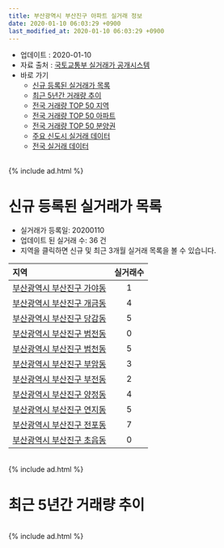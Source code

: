 ```yaml
---
title: 부산광역시 부산진구 아파트 실거래 정보
date: 2020-01-10 06:03:29 +0900
last_modified_at: 2020-01-10 06:03:29 +0900
---
```


* 업데이트 : 2020-01-10
* 자료 출처 : [국토교통부 실거래가 공개시스템](http://rt.molit.go.kr)
* 바로 가기
    * [신규 등록된 실거래가 목록](#신규-등록된-실거래가-목록)
    * [최근 5년간 거래량 추이](#최근-5년간-거래량-추이)
    * [전국 거래량 TOP 50 지역](https://inasie.github.io/apt-trade-info/최근-3개월-전국에서-가장-거래가-많이-발생한-지역)
    * [전국 거래량 TOP 50 아파트](https://inasie.github.io/apt-trade-info/최근-3개월-전국에서-가장-거래가-많이-발생한-아파트)
    * [전국 거래량 TOP 50 분양권](https://inasie.github.io/apt-trade-info/최근-3개월-전국에서-가장-거래가-많이-발생한-분양권)
    * [주요 신도시 실거래 데이터](https://inasie.github.io/apt-trade-info/주요-신도시)
    * [전국 실거래 데이터](https://inasie.github.io/apt-trade-info/전국)

<br>
{% include ad.html %}
<br>

# 신규 등록된 실거래가 목록
* 실거래가 등록일: 20200110
* 업데이트 된 실거래 수: 36 건
* 지역을 클릭하면 신규 및 최근 3개월 실거래 목록을 볼 수 있습니다.


|지역|실거래수|
|:---|:---:|
|[부산광역시 부산진구 가야동](https://inasie.github.io/apt-trade-info/부산광역시-부산진구-가야동)|1|
|[부산광역시 부산진구 개금동](https://inasie.github.io/apt-trade-info/부산광역시-부산진구-개금동)|4|
|[부산광역시 부산진구 당감동](https://inasie.github.io/apt-trade-info/부산광역시-부산진구-당감동)|5|
|[부산광역시 부산진구 범전동](https://inasie.github.io/apt-trade-info/부산광역시-부산진구-범전동)|0|
|[부산광역시 부산진구 범천동](https://inasie.github.io/apt-trade-info/부산광역시-부산진구-범천동)|5|
|[부산광역시 부산진구 부암동](https://inasie.github.io/apt-trade-info/부산광역시-부산진구-부암동)|3|
|[부산광역시 부산진구 부전동](https://inasie.github.io/apt-trade-info/부산광역시-부산진구-부전동)|2|
|[부산광역시 부산진구 양정동](https://inasie.github.io/apt-trade-info/부산광역시-부산진구-양정동)|4|
|[부산광역시 부산진구 연지동](https://inasie.github.io/apt-trade-info/부산광역시-부산진구-연지동)|5|
|[부산광역시 부산진구 전포동](https://inasie.github.io/apt-trade-info/부산광역시-부산진구-전포동)|7|
|[부산광역시 부산진구 초읍동](https://inasie.github.io/apt-trade-info/부산광역시-부산진구-초읍동)|0|


<br>
{% include ad.html %}
<br>

# 최근 5년간 거래량 추이


<div style="width:100%;">
    <canvas id="deal_progress" height="200"></canvas>
</div>

<script>
new Chart(document.getElementById("deal_progress"), {
    type: 'line',
    data: {
        labels: ['201501','201502','201503','201504','201505','201506','201507','201508','201509','201510','201511','201512','201601','201602','201603','201604','201605','201606','201607','201608','201609','201610','201611','201612','201701','201702','201703','201704','201705','201706','201707','201708','201709','201710','201711','201712','201801','201802','201803','201804','201805','201806','201807','201808','201809','201810','201811','201812','201901','201902','201903','201904','201905','201906','201907','201908','201909','201910','201911','201912','202001'],
        datasets: [{
            label: '매매',
            pointRadius: 1,
            data: [508, 464, 709, 656, 565, 571, 554, 442, 525, 601, 512, 425, 348, 371, 530, 542, 517, 526, 591, 515, 728, 844, 636, 376, 372, 523, 636, 565, 537, 519, 407, 371, 349, 283, 368, 251, 485, 367, 443, 255, 226, 264, 211, 210, 222, 276, 233, 214, 257, 243, 292, 307, 283, 307, 330, 343, 328, 489, 807, 495, 56],
            borderColor: "rgba(255, 201, 14, 1)",
            backgroundColor: "rgba(255, 201, 14, 0.5)",
            fill: false,
            lineTension: 0
        },{
            label: '전월세',
            pointRadius: 1,
            data: [391, 401, 392, 363, 349, 327, 341, 299, 274, 355, 307, 307, 373, 375, 359, 357, 305, 302, 285, 303, 275, 461, 431, 400, 373, 483, 419, 368, 352, 363, 405, 360, 334, 298, 325, 306, 345, 366, 461, 368, 320, 270, 298, 249, 206, 300, 255, 345, 443, 435, 356, 330, 423, 417, 477, 460, 369, 392, 376, 308, 38],
            borderColor: "rgba(0, 141, 185, 1)",
            backgroundColor: "rgba(0, 141, 185, 0.5)",
            fill: false,
            lineTension: 0
        }
        ]
    },
    options: {
        responsive: true,
        title: {
            display: false
        },
        tooltips: {
            mode: 'index',
            intersect: false
        },
        hover: {
            mode: 'nearest',
            intersect: true
        },
        scales: {
            xAxes: [{
                display: true,
                scaleLabel: {
                    display: true,
                    labelString: '년/월'
                }
            }],
            yAxes: [{
                display: true,
                ticks: {
                    suggestedMin: 0,
                },
                scaleLabel: {
                    display: true,
                    labelString: '실거래 수'
                }
            }]
        }
    }
});

</script>


<br>
{% include ad.html %}
<br>

